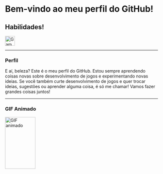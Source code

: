 <h1>Bem-vindo ao meu perfil do GitHub!</h1>

<h2>Habilidades!</h2>

<img src="https://uploaddeimagens.com.br/images/004/406/885/original/Icon.png?1679778236" alt="Game Maker Icon" width="32" height="32">

<hr>
<h3>Perfil</h3>
E aí, beleza? Este é o meu perfil do GitHub. Estou sempre aprendendo coisas novas sobre desenvolvimento de jogos e experimentando novas ideias.
Se você também curte desenvolvimento de jogos e quer trocar ideias, sugestões ou aprender alguma coisa, é só me chamar! Vamos fazer grandes coisas juntos!
<hr>

<h3>GIF Animado</h3>
<img src="https://media.tenor.com/tJX87ej-F3sAAAAi/ra%C3%B1a-pixel.gif" alt="GIF animado" width="100" height="170">
